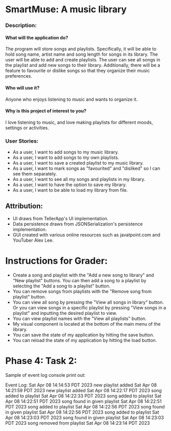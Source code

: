# SmartMuse: A music library 

### Description:

#### What will the application do?
The program will store songs and playlists. Specifically, it will be able to hold song name, artist name and song length
for songs in its library. The user will be able to add and create playlists. The user can see all songs in the playlist 
and add new songs to their library. Additionally, there will be a feature to favourite or dislike songs so that they 
organize their music preferences.


#### Who will use it?
Anyone who enjoys listening to music and wants to organize it.  

#### Why is this project of interest to you?
I love listening to music, and love making playlists for different moods, settings or activities. 

### User Stories:
- As a user, I want to add songs to my music library.
- As a user, I want to add songs to my own playlists.
- As a user, I want to save a created playlist to my music library.
- As a user, I want to mark songs as "favourited" and "disliked" so I can see them separately.
- As a user, I want to see all my songs and playlists in my library.
- As a user, I want to have the option to save my library.
- As a user, I want to be able to load my library from file.
 
## Attribution:
- UI draws from TellerApp's UI implementation.
- Data persistence draws from JSONSerialization's persistence implementation.
- GUI created with various online resources such as javatpoint.com and YouTuber Alex Lee.

# Instructions for Grader: 
- Create a song and playlist with the "Add a new song to library" and "New playlist" buttons. You can then add a song to
  a playlist by selecting the "Add a song to a playlist" button. 
- You can remove songs from playlists with the "Remove song from playlist" button.
- You can view all song by pressing the "View all songs in library" button. Or you can view songs in a specific playlist
  by pressing "View songs in a playlist" and inputting the desired playlist to view.
- You can view playlist names with the "View all playlists" button.
- My visual component is located at the bottom of the main menu of the library.
- You can save the state of my application by hitting the save button.
- You can reload the state of my application by hitting the load button.

# Phase 4: Task 2:

Sample of event log console print out:

Event Log:
Sat Apr 08 14:14:53 PDT 2023
new playlist added
Sat Apr 08 14:21:59 PDT 2023
new playlist added
Sat Apr 08 14:22:17 PDT 2023
song added to playlist
Sat Apr 08 14:22:33 PDT 2023
song added to playlist
Sat Apr 08 14:22:51 PDT 2023
song found in given playlist
Sat Apr 08 14:22:51 PDT 2023
song added to playlist
Sat Apr 08 14:22:56 PDT 2023
song found in given playlist
Sat Apr 08 14:22:56 PDT 2023
song added to playlist
Sat Apr 08 14:23:03 PDT 2023
song found in given playlist
Sat Apr 08 14:23:03 PDT 2023
song removed from playlist
Sat Apr 08 14:23:14 PDT 2023

